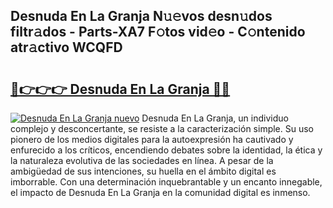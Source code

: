 ## Desnuda En La Granja N𝚞𝚎vos desn𝚞dos filtr𝚊dos - Parts-XA7 F𝚘tos vid𝚎o - C𝚘ntenido atr𝚊ctivo WCQFD

# <h2><a href="http://mb0wb9.tromn.icu/?c=Desnuda+En+La+Granja">🔗👉👉👉 Desnuda En La Granja 🔗🔗</a></h2>

[![Desnuda En La Granja nuevo](https://i.imgur.com/pEAQMta.gif)](http://mb0wb9.tromn.icu/?c=Desnuda+En+La+Granja)
Desnuda En La Granja, un individuo complejo y desconcertante, se resiste a la caracterización simple. Su uso pionero de los medios digitales para la autoexpresión ha cautivado y enfurecido a los críticos, encendiendo debates sobre la identidad, la ética y la naturaleza evolutiva de las sociedades en línea. A pesar de la ambigüedad de sus intenciones, su huella en el ámbito digital es imborrable. Con una determinación inquebrantable y un encanto innegable, el impacto de Desnuda En La Granja en la comunidad digital es inmenso.

